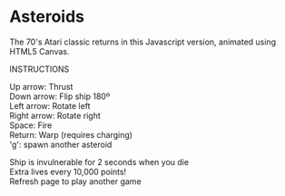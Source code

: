 Asteroids
=========

The 70's Atari classic returns in this Javascript version, animated using HTML5 Canvas. 

INSTRUCTIONS

Up arrow: Thrust<br>
Down arrow: Flip ship 180º<br>
Left arrow: Rotate left<br>
Right arrow: Rotate right<br>
Space: Fire<br>
Return: Warp (requires charging)<br>
'g': spawn another asteroid

Ship is invulnerable for 2 seconds when you die<br>
Extra lives every 10,000 points!<br>
Refresh page to play another game
